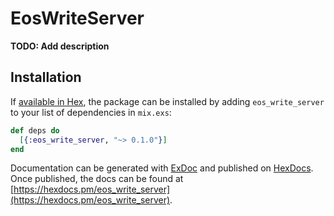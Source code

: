 # EosWriteServer

**TODO: Add description**

## Installation

If [available in Hex](https://hex.pm/docs/publish), the package can be installed
by adding `eos_write_server` to your list of dependencies in `mix.exs`:

```elixir
def deps do
  [{:eos_write_server, "~> 0.1.0"}]
end
```

Documentation can be generated with [ExDoc](https://github.com/elixir-lang/ex_doc)
and published on [HexDocs](https://hexdocs.pm). Once published, the docs can
be found at [https://hexdocs.pm/eos_write_server](https://hexdocs.pm/eos_write_server).

